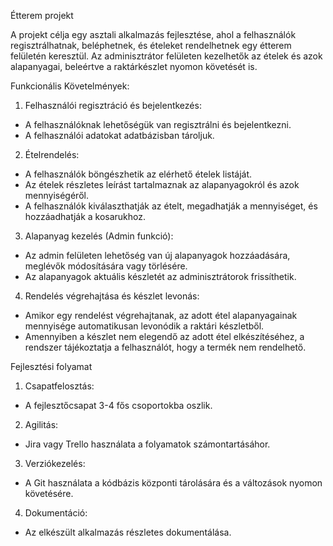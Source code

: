 Étterem projekt

A projekt célja egy asztali alkalmazás fejlesztése, ahol a felhasználók regisztrálhatnak,
beléphetnek, és ételeket rendelhetnek egy étterem felületén keresztül. Az
adminisztrátor felületen kezelhetők az ételek és azok alapanyagai, beleértve a
raktárkészlet nyomon követését is.

Funkcionális Követelmények:
1. Felhasználói regisztráció és bejelentkezés:
- A felhasználóknak lehetőségük van regisztrálni és bejelentkezni.
- A felhasználói adatokat adatbázisban tároljuk.

2. Ételrendelés:
- A felhasználók böngészhetik az elérhető ételek listáját.
- Az ételek részletes leírást tartalmaznak az alapanyagokról és azok mennyiségéről.
- A felhasználók kiválaszthatják az ételt, megadhatják a mennyiséget, és
hozzáadhatják a kosarukhoz.

3. Alapanyag kezelés (Admin funkció):
- Az admin felületen lehetőség van új alapanyagok hozzáadására, meglévők
módosítására vagy törlésére.
- Az alapanyagok aktuális készletét az adminisztrátorok frissíthetik.

4. Rendelés végrehajtása és készlet levonás:
- Amikor egy rendelést végrehajtanak, az adott étel alapanyagainak mennyisége
automatikusan levonódik a raktári készletből.
- Amennyiben a készlet nem elegendő az adott étel elkészítéséhez, a rendszer
tájékoztatja a felhasználót, hogy a termék nem rendelhető.

Fejlesztési folyamat
1. Csapatfelosztás:
- A fejlesztőcsapat 3-4 fős csoportokba oszlik.

2. Agilitás:
- Jira vagy Trello használata a folyamatok számontartásáhor.

3. Verziókezelés:
- A Git használata a kódbázis központi tárolására és a változások nyomon
követésére.

4. Dokumentáció:
- Az elkészült alkalmazás részletes dokumentálása.
